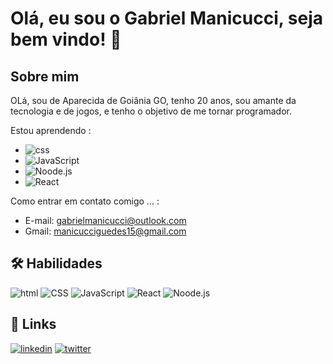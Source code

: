 
# Olá, eu sou o Gabriel Manicucci, seja bem vindo! 👋



## Sobre mim 

OLá, sou de Aparecida de Goiânia GO, tenho 20 anos, sou amante da tecnologia e de jogos, e tenho o objetivo de me tornar programador.



Estou aprendendo : 
-  ![css](https://img.shields.io/badge/CSS3-1572B6?style=for-the-badge&logo=css3&logoColor=white)
-  ![JavaScript](https://img.shields.io/badge/javascript-f0b619?style=for-the-badge&logo=javascript&logoColor=white)
-  ![Noode.js](https://img.shields.io/badge/Node.js-43853D?style=for-the-badge&logo=node.js&logoColor=white)
-  ![React](https://en.wikipedia.org/wiki/React_%28software%29)


Como entrar em contato comigo ... :  
  - E-mail: gabrielmanicucci@outlook.com
  - Gmail: manicucciguedes15@gmail.com


## 🛠 Habilidades
![html](https://img.shields.io/badge/html5-f4442e?style=for-the-badge&logo=HTML5&logoColor=white)
![CSS](https://img.shields.io/badge/css3-315EBD?style=for-the-badge&logo=css3&logoColor=white)
![JavaScript](https://img.shields.io/badge/javascript-f0b619?style=for-the-badge&logo=javascript&logoColor=white)
![React](https://en.wikipedia.org/wiki/React_%28software%29)
![Noode.js](https://img.shields.io/badge/Node.js-43853D?style=for-the-badge&logo=node.js&logoColor=white)



## 🔗 Links

[![linkedin](https://img.shields.io/badge/linkedin-0A66C2?style=for-the-badge&logo=linkedin&logoColor=white)](https://www.linkedin.com/in/gabriel-manicucci-30a36a20a/)
[![twitter](https://img.shields.io/badge/twitter-1DA1F2?style=for-the-badge&logo=twitter&logoColor=white)](https://twitter.com/GManicucci)
